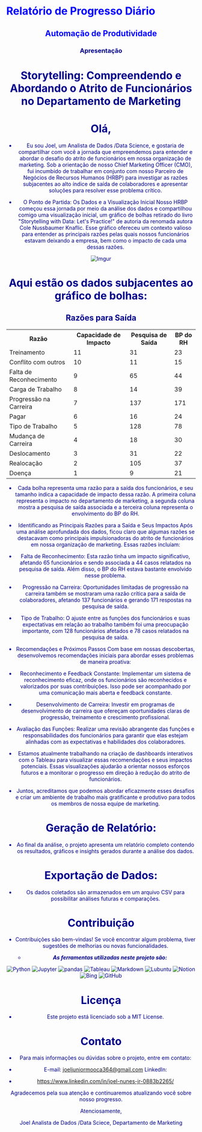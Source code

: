 # <font color = blue align = 'center'> **Relatório de Progresso Diário**
## <font color = blue align = 'center'> **Automação de Produtividade**

### <font color = darkblue > Apresentação 

# Storytelling: Compreendendo e Abordando o Atrito de Funcionários no Departamento de Marketing

# Olá,

* Eu sou Joel, um Analista de Dados /Data Science, e gostaria de compartilhar com você a jornada que empreendemos para entender e abordar o desafio do atrito de funcionários em nossa organização de marketing. Sob a orientação de nosso Chief Marketing Officer (CMO), fui incumbido de trabalhar em conjunto com nosso Parceiro de Negócios de Recursos Humanos (HRBP) para investigar as razões subjacentes ao alto índice de saída de colaboradores e apresentar soluções para resolver esse problema crítico.

* O Ponto de Partida: Os Dados e a Visualização Inicial
Nosso HRBP começou essa jornada por meio da análise dos dados e compartilhou comigo uma visualização inicial, um gráfico de bolhas retirado do livro "Storytelling with Data: Let's Practice!" de autoria da renomada autora Cole Nussbaumer Knaflic. Esse gráfico ofereceu um contexto valioso para entender as principais razões pelas quais nossos funcionários estavam deixando a empresa, bem como o impacto de cada uma dessas razões.

![Imgur](https://i.imgur.com/uxiMe1R.png)
# Aqui estão os dados subjacentes ao gráfico de bolhas:

</head>
<body>
    <h2>Razões para Saída</h2>
    <table>
        <tr>
            <th>Razão</th>
            <th>Capacidade de Impacto</th>
            <th>Pesquisa de Saída</th>
            <th>BP do RH</th>
        </tr>
        <tr>
            <td>Treinamento</td>
            <td>11</td>
            <td>31</td>
            <td>23</td>
        </tr>
        <tr>
            <td>Conflito com outros</td>
            <td>10</td>
            <td>11</td>
            <td>15</td>
        </tr>
        <tr>
            <td>Falta de Reconhecimento</td>
            <td>9</td>
            <td>65</td>
            <td>44</td>
        </tr>
        <tr>
            <td>Carga de Trabalho</td>
            <td>8</td>
            <td>14</td>
            <td>39</td>
        </tr>
        <tr>
            <td>Progressão na Carreira</td>
            <td>7</td>
            <td>137</td>
            <td>171</td>
        </tr>
        <tr>
            <td>Pagar</td>
            <td>6</td>
            <td>16</td>
            <td>24</td>
        </tr>
        <tr>
            <td>Tipo de Trabalho</td>
            <td>5</td>
            <td>128</td>
            <td>78</td>
        </tr>
        <tr>
            <td>Mudança de Carreira</td>
            <td>4</td>
            <td>18</td>
            <td>30</td>
        </tr>
        <tr>
            <td>Deslocamento</td>
            <td>3</td>
            <td>31</td>
            <td>22</td>
        </tr>
        <tr>
            <td>Realocação</td>
            <td>2</td>
            <td>105</td>
            <td>37</td>
        </tr>
        <tr>
            <td>Doença</td>
            <td>1</td>
            <td>9</td>
            <td>21</td>
        </tr>
    </table>
</body>
</html>

* Cada bolha representa uma razão para a saída dos funcionários, e seu tamanho indica a capacidade de impacto dessa razão. A primeira coluna representa o impacto no departamento de marketing, a segunda coluna mostra a pesquisa de saída associada e a terceira coluna representa o envolvimento do BP do RH.

* Identificando as Principais Razões para a Saída e Seus Impactos
Após uma análise aprofundada dos dados, ficou claro que algumas razões se destacavam como principais impulsionadoras do atrito de funcionários em nossa organização de marketing. Essas razões incluíam:

* Falta de Reconhecimento: Esta razão tinha um impacto significativo, afetando 65 funcionários e sendo associada a 44 casos relatados na pesquisa de saída. Além disso, o BP do RH estava bastante envolvido nesse problema.

* Progressão na Carreira: Oportunidades limitadas de progressão na carreira também se mostraram uma razão crítica para a saída de colaboradores, afetando 137 funcionários e gerando 171 respostas na pesquisa de saída.

* Tipo de Trabalho: O ajuste entre as funções dos funcionários e suas expectativas em relação ao trabalho também foi uma preocupação importante, com 128 funcionários afetados e 78 casos relatados na pesquisa de saída.

* Recomendações e Próximos Passos
Com base em nossas descobertas, desenvolvemos recomendações iniciais para abordar esses problemas de maneira proativa:

* Reconhecimento e Feedback Constante: Implementar um sistema de reconhecimento eficaz, onde os funcionários são reconhecidos e valorizados por suas contribuições. Isso pode ser acompanhado por uma comunicação mais aberta e feedback constante.

* Desenvolvimento de Carreira: Investir em programas de desenvolvimento de carreira que ofereçam oportunidades claras de progressão, treinamento e crescimento profissional.

* Avaliação das Funções: Realizar uma revisão abrangente das funções e responsabilidades dos funcionários para garantir que elas estejam alinhadas com as expectativas e habilidades dos colaboradores.

* Estamos atualmente trabalhando na criação de dashboards interativos com o Tableau para visualizar essas recomendações e seus impactos potenciais. Essas visualizações ajudarão a orientar nossos esforços futuros e a monitorar o progresso em direção à redução do atrito de funcionários.

* Juntos, acreditamos que podemos abordar eficazmente esses desafios e criar um ambiente de trabalho mais gratificante e produtivo para todos os membros de nossa equipe de marketing.

# Geração de Relatório:

* Ao final da análise, o projeto apresenta um relatório completo contendo os resultados, gráficos e insights gerados durante a análise dos dados.

# Exportação de Dados:

* Os dados coletados são armazenados em um arquivo CSV para possibilitar análises futuras e comparações.

# Contribuição
* Contribuições são bem-vindas! Se você encontrar algum problema, tiver sugestões de melhorias ou novas funcionalidades.

  * ***As ferramentas utilizadas neste projeto são:***

 ![Python](https://img.shields.io/badge/Python-3776AB?style=for-the-badge&logo=python&logoColor=white) ![Jupyter](https://img.shields.io/badge/Jupyter-F37626?style=for-the-badge&logo=jupyter&logoColor=white) ![pandas](https://img.shields.io/badge/pandas-150458?style=for-the-badge&logo=pandas&logoColor=white) ![Tableau](https://img.shields.io/badge/Tableau-E97627?style=for-the-badge&logo=Tableau&logoColor=white)  ![Markdown](https://img.shields.io/badge/markdown-%23000000.svg?style=for-the-badge&logo=markdown&logoColor=white) ![Lubuntu](https://img.shields.io/badge/-Lubuntu-%230065C2?style=for-the-badge&logo=lubuntu&logoColor=white) ![Notion](https://img.shields.io/badge/Notion-%23000000.svg?style=for-the-badge&logo=notion&logoColor=white) ![Bing](https://img.shields.io/badge/Microsoft%20Bing-258FFA?style=for-the-badge&logo=Microsoft%20Bing&logoColor=white) ![GitHub](https://img.shields.io/badge/github-%23121011.svg?style=for-the-badge&logo=github&logoColor=white)

# Licença

* Este projeto está licenciado sob a MIT License.

# Contato

* Para mais informações ou dúvidas sobre o projeto, entre em contato:

* E-mail: joeljuniormooca364@gmail.com LinkedIn: 
* https://www.linkedin.com/in/joel-nunes-jr-0883b2265/


Agradecemos pela sua atenção e continuaremos atualizando você sobre nosso progresso.

Atenciosamente,

Joel
Analista de Dados /Data Sciece, Departamento de Marketing 
